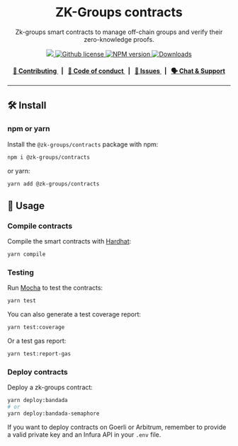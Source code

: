 <P align="center">
    <h1 align="center">
        ZK-Groups contracts
    </h1>
    <p align="center">Zk-groups smart contracts to manage off-chain groups and verify their zero-knowledge proofs.</p>
</p>

<p align="center">
    <a href="https://github.com/privacy-scaling-explorations/zk-groups">
        <img src="https://img.shields.io/badge/project-ZKGroups-blue.svg?style=flat-square">
    </a>
    <a href="https://github.com/privacy-scaling-explorations/zk-groups/blob/main/LICENSE">
        <img alt="Github license" src="https://img.shields.io/github/license/privacy-scaling-explorations/zk-groups.svg?style=flat-square">
    </a>
    <a href="https://www.npmjs.com/package/@zk-groups/contracts">
        <img alt="NPM version" src="https://img.shields.io/npm/v/@zk-groups/contracts?style=flat-square" />
    </a>
    <a href="https://npmjs.org/package/@zk-groups/contracts">
        <img alt="Downloads" src="https://img.shields.io/npm/dm/@zk-groups/contracts.svg?style=flat-square" />
    </a>
</p>

<div align="center">
    <h4>
        <a href="https://github.com/privacy-scaling-explorations/zk-groups/blob/main/CONTRIBUTING.md">
            👥 Contributing
        </a>
        <span>&nbsp;&nbsp;|&nbsp;&nbsp;</span>
        <a href="https://github.com/privacy-scaling-explorations/zk-groups/blob/main/CODE_OF_CONDUCT.md">
            🤝 Code of conduct
        </a>
        <span>&nbsp;&nbsp;|&nbsp;&nbsp;</span>
        <a href="https://github.com/privacy-scaling-explorations/zk-groups/contribute">
            🔎 Issues
        </a>
        <span>&nbsp;&nbsp;|&nbsp;&nbsp;</span>
        <a href="https://appliedzkp.org/discord">
            🗣️ Chat &amp; Support
        </a>
    </h4>
</div>

---

## 🛠 Install

### npm or yarn

Install the `@zk-groups/contracts` package with npm:

```bash
npm i @zk-groups/contracts
```

or yarn:

```bash
yarn add @zk-groups/contracts
```

## 📜 Usage

### Compile contracts

Compile the smart contracts with [Hardhat](https://hardhat.org/):

```bash
yarn compile
```

### Testing

Run [Mocha](https://mochajs.org/) to test the contracts:

```bash
yarn test
```

You can also generate a test coverage report:

```bash
yarn test:coverage
```

Or a test gas report:

```bash
yarn test:report-gas
```

### Deploy contracts

Deploy a zk-groups contract:

```bash
yarn deploy:bandada
# or
yarn deploy:bandada-semaphore
```

If you want to deploy contracts on Goerli or Arbitrum, remember to provide a valid private key and an Infura API in your `.env` file.
